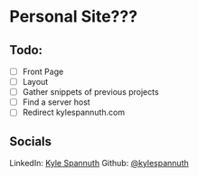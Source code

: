# Personal Site???

## Todo:
- [ ] Front Page
- [ ] Layout
- [ ] Gather snippets of previous projects
- [ ] Find a server host
- [ ] Redirect kylespannuth.com

## Socials
LinkedIn: [Kyle Spannuth](https://www.linkedin.com/in/kyle-spannuth/)
Github: [@kylespannuth](https://github.com/kylespannuth)